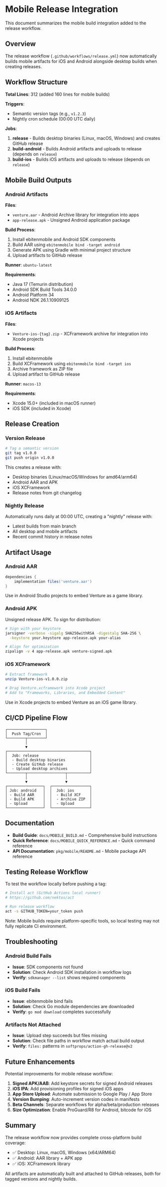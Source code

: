 # Mobile Release Integration

This document summarizes the mobile build integration added to the release workflow.

## Overview

The release workflow (`.github/workflows/release.yml`) now automatically builds mobile artifacts for iOS and Android alongside desktop builds when creating releases.

## Workflow Structure

**Total Lines**: 312 (added 160 lines for mobile builds)

**Triggers**:
- Semantic version tags (e.g., `v1.2.3`)
- Nightly cron schedule (00:00 UTC daily)

**Jobs**:
1. **release** - Builds desktop binaries (Linux, macOS, Windows) and creates GitHub release
2. **build-android** - Builds Android artifacts and uploads to release (depends on `release`)
3. **build-ios** - Builds iOS artifacts and uploads to release (depends on `release`)

## Mobile Build Outputs

### Android Artifacts

**Files**: 
- `venture.aar` - Android Archive library for integration into apps
- `app-release.apk` - Unsigned Android application package

**Build Process**:
1. Install ebitenmobile and Android SDK components
2. Build AAR using `ebitenmobile bind -target android`
3. Generate APK using Gradle with minimal project structure
4. Upload artifacts to GitHub release

**Runner**: `ubuntu-latest`

**Requirements**:
- Java 17 (Temurin distribution)
- Android SDK Build Tools 34.0.0
- Android Platform 34
- Android NDK 26.1.10909125

### iOS Artifacts

**Files**:
- `Venture-ios-{tag}.zip` - XCFramework archive for integration into Xcode projects

**Build Process**:
1. Install ebitenmobile
2. Build XCFramework using `ebitenmobile bind -target ios`
3. Archive framework as ZIP file
4. Upload artifact to GitHub release

**Runner**: `macos-13`

**Requirements**:
- Xcode 15.0+ (included in macOS runner)
- iOS SDK (included in Xcode)

## Release Creation

### Version Release

```bash
# Tag a semantic version
git tag v1.0.0
git push origin v1.0.0
```

This creates a release with:
- Desktop binaries (Linux/macOS/Windows for amd64/arm64)
- Android AAR and APK
- iOS XCFramework
- Release notes from git changelog

### Nightly Release

Automatically runs daily at 00:00 UTC, creating a "nightly" release with:
- Latest builds from main branch
- All desktop and mobile artifacts
- Recent commit history in release notes

## Artifact Usage

### Android AAR

```gradle
dependencies {
    implementation files('venture.aar')
}
```

Use in Android Studio projects to embed Venture as a game library.

### Android APK

Unsigned release APK. To sign for distribution:

```bash
# Sign with your keystore
jarsigner -verbose -sigalg SHA256withRSA -digestalg SHA-256 \
  -keystore your.keystore app-release.apk your-alias

# Align for optimization
zipalign -v 4 app-release.apk venture-signed.apk
```

### iOS XCFramework

```bash
# Extract framework
unzip Venture-ios-v1.0.0.zip

# Drag Venture.xcframework into Xcode project
# Add to "Frameworks, Libraries, and Embedded Content"
```

Use in Xcode projects to embed Venture as an iOS game library.

## CI/CD Pipeline Flow

```
┌─────────────────┐
│  Push Tag/Cron  │
└────────┬────────┘
         │
         ▼
┌─────────────────────────────────────┐
│  Job: release                       │
│  - Build desktop binaries           │
│  - Create GitHub release            │
│  - Upload desktop archives          │
└────────┬─────────────────┬──────────┘
         │                 │
         ▼                 ▼
┌────────────────┐  ┌─────────────────┐
│ Job: android   │  │  Job: ios       │
│ - Build AAR    │  │  - Build XCF    │
│ - Build APK    │  │  - Archive ZIP  │
│ - Upload       │  │  - Upload       │
└────────────────┘  └─────────────────┘
```

## Documentation

- **Build Guide**: `docs/MOBILE_BUILD.md` - Comprehensive build instructions
- **Quick Reference**: `docs/MOBILE_QUICK_REFERENCE.md` - Quick command reference
- **API Documentation**: `pkg/mobile/README.md` - Mobile package API reference

## Testing Release Workflow

To test the workflow locally before pushing a tag:

```bash
# Install act (GitHub Actions local runner)
# https://github.com/nektos/act

# Run release workflow
act -s GITHUB_TOKEN=your_token push
```

Note: Mobile builds require platform-specific tools, so local testing may not fully replicate CI environment.

## Troubleshooting

### Android Build Fails

- **Issue**: SDK components not found
- **Solution**: Check Android SDK installation in workflow logs
- **Verify**: `sdkmanager --list` shows required components

### iOS Build Fails

- **Issue**: ebitenmobile bind fails
- **Solution**: Check Go module dependencies are downloaded
- **Verify**: `go mod download` completes successfully

### Artifacts Not Attached

- **Issue**: Upload step succeeds but files missing
- **Solution**: Check file paths in workflow match actual build output
- **Verify**: `files:` patterns in `softprops/action-gh-release@v2`

## Future Enhancements

Potential improvements for mobile release workflow:

1. **Signed APK/AAB**: Add keystore secrets for signed Android releases
2. **iOS IPA**: Add provisioning profiles for signed iOS apps
3. **App Store Upload**: Automate submission to Google Play / App Store
4. **Version Bumping**: Auto-increment version codes in manifests
5. **Beta Channels**: Separate workflows for alpha/beta/production releases
6. **Size Optimization**: Enable ProGuard/R8 for Android, bitcode for iOS

## Summary

The release workflow now provides complete cross-platform build coverage:
- ✅ Desktop: Linux, macOS, Windows (x64/ARM64)
- ✅ Android: AAR library + APK app
- ✅ iOS: XCFramework library

All artifacts are automatically built and attached to GitHub releases, both for tagged versions and nightly builds.
